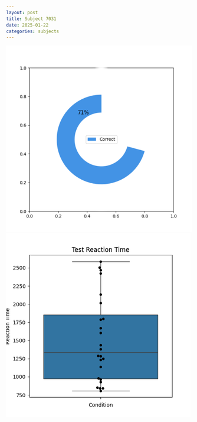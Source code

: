 ```yaml
---
layout: post
title: Subject 7031
date: 2025-01-22
categories: subjects
---
```


![](data/7031/run-35/7031_FN_acc_test.png)
![](data/7031/run-35/7031_FN_rt.png)
